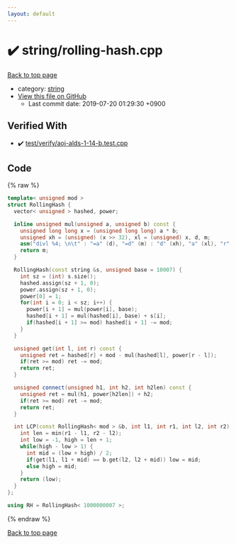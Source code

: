 ```yaml
---
layout: default
---
```


<!-- mathjax config similar to math.stackexchange -->
<script type="text/javascript" async
  src="https://cdnjs.cloudflare.com/ajax/libs/mathjax/2.7.5/MathJax.js?config=TeX-MML-AM_CHTML">
</script>
<script type="text/x-mathjax-config">
  MathJax.Hub.Config({
    TeX: { equationNumbers: { autoNumber: "AMS" }},
    tex2jax: {
      inlineMath: [ ['$','$'] ],
      processEscapes: true
    },
    "HTML-CSS": { matchFontHeight: false },
    displayAlign: "left",
    displayIndent: "2em"
  });
</script>

<script type="text/javascript" src="https://cdnjs.cloudflare.com/ajax/libs/jquery/3.4.1/jquery.min.js"></script>
<script src="https://cdn.jsdelivr.net/npm/jquery-balloon-js@1.1.2/jquery.balloon.min.js" integrity="sha256-ZEYs9VrgAeNuPvs15E39OsyOJaIkXEEt10fzxJ20+2I=" crossorigin="anonymous"></script>
<script type="text/javascript" src="../../assets/js/copy-button.js"></script>
<link rel="stylesheet" href="../../assets/css/copy-button.css" />


# :heavy_check_mark: string/rolling-hash.cpp
<a href="../../index.html">Back to top page</a>

* category: <a href="../../index.html#b45cffe084dd3d20d928bee85e7b0f21">string</a>
* <a href="{{ site.github.repository_url }}/blob/master/string/rolling-hash.cpp">View this file on GitHub</a>
    - Last commit date: 2019-07-20 01:29:30 +0900




## Verified With
* :heavy_check_mark: <a href="../../verify/test/verify/aoj-alds-1-14-b.test.cpp.html">test/verify/aoj-alds-1-14-b.test.cpp</a>


## Code
{% raw %}
```cpp
template< unsigned mod >
struct RollingHash {
  vector< unsigned > hashed, power;

  inline unsigned mul(unsigned a, unsigned b) const {
    unsigned long long x = (unsigned long long) a * b;
    unsigned xh = (unsigned) (x >> 32), xl = (unsigned) x, d, m;
    asm("divl %4; \n\t" : "=a" (d), "=d" (m) : "d" (xh), "a" (xl), "r" (mod));
    return m;
  }

  RollingHash(const string &s, unsigned base = 10007) {
    int sz = (int) s.size();
    hashed.assign(sz + 1, 0);
    power.assign(sz + 1, 0);
    power[0] = 1;
    for(int i = 0; i < sz; i++) {
      power[i + 1] = mul(power[i], base);
      hashed[i + 1] = mul(hashed[i], base) + s[i];
      if(hashed[i + 1] >= mod) hashed[i + 1] -= mod;
    }
  }

  unsigned get(int l, int r) const {
    unsigned ret = hashed[r] + mod - mul(hashed[l], power[r - l]);
    if(ret >= mod) ret -= mod;
    return ret;
  }

  unsigned connect(unsigned h1, int h2, int h2len) const {
    unsigned ret = mul(h1, power[h2len]) + h2;
    if(ret >= mod) ret -= mod;
    return ret;
  }

  int LCP(const RollingHash< mod > &b, int l1, int r1, int l2, int r2) {
    int len = min(r1 - l1, r2 - l2);
    int low = -1, high = len + 1;
    while(high - low > 1) {
      int mid = (low + high) / 2;
      if(get(l1, l1 + mid) == b.get(l2, l2 + mid)) low = mid;
      else high = mid;
    }
    return (low);
  }
};

using RH = RollingHash< 1000000007 >;

```
{% endraw %}

<a href="../../index.html">Back to top page</a>

